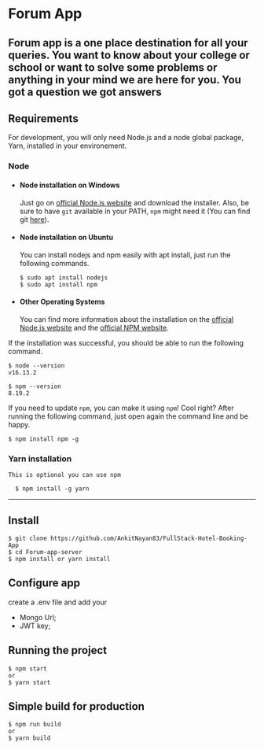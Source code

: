 
# Forum App

   Forum app is a one place destination for all your queries.
   You want to know about your college or school or  want to
   solve some problems or anything in your mind we are here for you.
   You got a question we got answers
---
## Requirements

For development, you will only need Node.js and a node global package, Yarn, installed in your environement.

### Node
- #### Node installation on Windows

  Just go on [official Node.js website](https://nodejs.org/) and download the installer.
Also, be sure to have `git` available in your PATH, `npm` might need it (You can find git [here](https://git-scm.com/)).

- #### Node installation on Ubuntu

  You can install nodejs and npm easily with apt install, just run the following commands.

      $ sudo apt install nodejs
      $ sudo apt install npm

- #### Other Operating Systems
  You can find more information about the installation on the [official Node.js website](https://nodejs.org/) and the [official NPM website](https://npmjs.org/).

If the installation was successful, you should be able to run the following command.

    $ node --version
    v16.13.2

    $ npm --version
    8.19.2

If you need to update `npm`, you can make it using `npm`! Cool right? After running the following command, just open again the command line and be happy.

    $ npm install npm -g

###
### Yarn installation
    This is optional you can use npm

      $ npm install -g yarn

---

## Install

    $ git clone https://github.com/AnkitNayan83/FullStack-Hotel-Booking-App
    $ cd Forum-app-server
    $ npm install or yarn install

## Configure app

create a .env file and add your

- Mongo Url;
- JWT key;

## Running the project
    $ npm start
    or
    $ yarn start

## Simple build for production
    $ npm run build
    or
    $ yarn build
